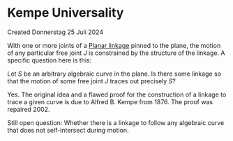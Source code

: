 # Kempe Universality
Created Donnerstag 25 Juli 2024

With one or more joints of a [Planar linkage](./Linkage.md#planar-linkage) pinned to the plane, the motion of any particular free joint *J* is constrained by the structure of the linkage. A specific question here is this:

Let *S* be an arbitrary algebraic curve in the plane. Is there some linkage so that the motion of some free joint *J* traces out precisely *S*?

Yes. The original idea and a flawed proof for the construction of a linkage to trace a given curve is due to Alfred B. Kempe from 1876. The proof was repaired 2002.

Still open question: Whether there is a linkage to follow any algebraic curve that does not self-intersect during motion.

